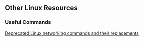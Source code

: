 ## Other Linux Resources

### Useful Commands

[Deprecated Linux networking commands and their replacements](https://dougvitale.wordpress.com/2011/12/21/deprecated-linux-networking-commands-and-their-replacements/)
